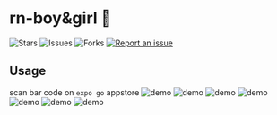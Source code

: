 # rn-boy&girl 🐳

![Stars](https://img.shields.io/github/stars/tquangdo/rn-expo-notifications-boy-girl?color=f05340)
![Issues](https://img.shields.io/github/issues/tquangdo/rn-expo-notifications-boy-girl?color=f05340)
![Forks](https://img.shields.io/github/forks/tquangdo/rn-expo-notifications-boy-girl?color=f05340)
[![Report an issue](https://img.shields.io/badge/Support-Issues-green)](https://github.com/tquangdo/rn-expo-notifications-boy-girl/issues/new)

## Usage
scan bar code on `expo go` appstore
![demo](screenshots/1.jpg)
![demo](screenshots/2.jpg)
![demo](screenshots/3.jpg)
![demo](screenshots/4.jpg)
![demo](screenshots/5.jpg)
![demo](screenshots/6.jpg)
![demo](screenshots/7.jpg)